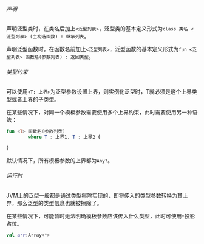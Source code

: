 ###### 声明

声明泛型类时，在类名后加上`<泛型列表>`，泛型类的基本定义形式为`class 类名 <泛型列表> (主构造函数) : 继承列表`。

声明泛型函数时，在函数名前加上`<泛型列表>`，泛型函数的基本定义形式为`fun <泛型列表> 函数名(参数列表) : 返回类型`。

###### 类型约束

可以使用`<T: 上界>`为泛型参数设置上界，则实例化泛型时，T就必须是这个上界类型或者上界的子类型。

在某些情况下，对同一个模板参数需要使用多个上界约束，此时需要使用另一种语法：

```kotlin
fun <T> 函数名(参数列表)
        where T : 上界1, T : 上界2 {

}
```

默认情况下，所有模板参数的上界都为`Any?`。

###### 运行时

JVM上的泛型一般都是通过类型擦除实现的，即将传入的类型参数转换为其上界，那么泛型的类型信息也就被擦除了。

在某些情况下，可能暂时无法明确模板参数应该传入什么类型，此时可使用`*`投影占位。

```kotlin
val arr:Array<*>
```

